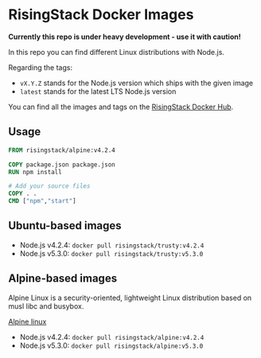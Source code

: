 # RisingStack Docker Images

**Currently this repo is under heavy development - use it with caution!**

In this repo you can find different Linux distributions with Node.js.

Regarding the tags:

* `vX.Y.Z` stands for the Node.js version which ships with the given image
* `latest` stands for the latest LTS Node.js version

You can find all the images and tags on the [RisingStack Docker Hub](https://hub.docker.com/r/risingstack).

## Usage

```Dockerfile
FROM risingstack/alpine:v4.2.4

COPY package.json package.json
RUN npm install

# Add your source files
COPY . .
CMD ["npm","start"]
```

## Ubuntu-based images

* Node.js v4.2.4: `docker pull risingstack/trusty:v4.2.4`
* Node.js v5.3.0: `docker pull risingstack/trusty:v5.3.0`

## Alpine-based images

Alpine Linux is a security-oriented, lightweight Linux distribution
based on musl libc and busybox.

[Alpine linux](http://www.alpinelinux.org/)

* Node.js v4.2.4: `docker pull risingstack/alpine:v4.2.4`
* Node.js v5.3.0: `docker pull risingstack/alpine:v5.3.0`
